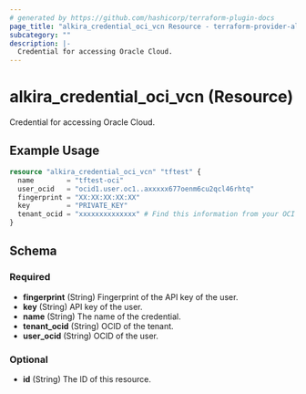 ```yaml
---
# generated by https://github.com/hashicorp/terraform-plugin-docs
page_title: "alkira_credential_oci_vcn Resource - terraform-provider-alkira"
subcategory: ""
description: |-
  Credential for accessing Oracle Cloud.
---
```


# alkira_credential_oci_vcn (Resource)

Credential for accessing Oracle Cloud.

## Example Usage

```terraform
resource "alkira_credential_oci_vcn" "tftest" {
  name        = "tftest-oci"
  user_ocid   = "ocid1.user.oc1..axxxxx677oenm6cu2qcl46rhtq"
  fingerprint = "XX:XX:XX:XX:XX"
  key         = "PRIVATE_KEY"
  tenant_ocid = "xxxxxxxxxxxxxx" # Find this information from your OCI account
}
```

<!-- schema generated by tfplugindocs -->
## Schema

### Required

- **fingerprint** (String) Fingerprint of the API key of the user.
- **key** (String) API key of the user.
- **name** (String) The name of the credential.
- **tenant_ocid** (String) OCID of the tenant.
- **user_ocid** (String) OCID of the user.

### Optional

- **id** (String) The ID of this resource.



